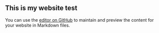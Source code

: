 ## This is my website test

You can use the [editor on GitHub](https://github.com/nlscelli/nlscelli.github.io/edit/main/index.md) to maintain and preview the content for your website in Markdown files.
